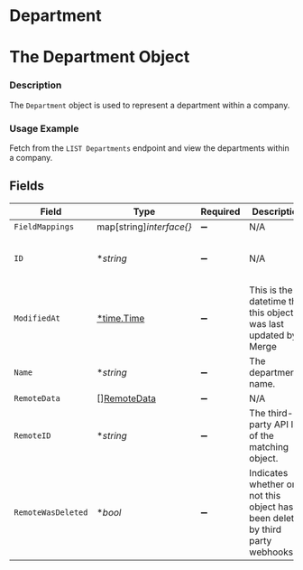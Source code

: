# Department

# The Department Object
### Description
The `Department` object is used to represent a department within a company.
### Usage Example
Fetch from the `LIST Departments` endpoint and view the departments within a company.


## Fields

| Field                                                                          | Type                                                                           | Required                                                                       | Description                                                                    | Example                                                                        |
| ------------------------------------------------------------------------------ | ------------------------------------------------------------------------------ | ------------------------------------------------------------------------------ | ------------------------------------------------------------------------------ | ------------------------------------------------------------------------------ |
| `FieldMappings`                                                                | map[string]*interface{}*                                                       | :heavy_minus_sign:                                                             | N/A                                                                            |                                                                                |
| `ID`                                                                           | **string*                                                                      | :heavy_minus_sign:                                                             | N/A                                                                            | 5b3c1341-a20f-4e51-b72c-f3830a16c97b                                           |
| `ModifiedAt`                                                                   | [*time.Time](https://pkg.go.dev/time#Time)                                     | :heavy_minus_sign:                                                             | This is the datetime that this object was last updated by Merge                | 2021-10-16T00:00:00Z                                                           |
| `Name`                                                                         | **string*                                                                      | :heavy_minus_sign:                                                             | The department's name.                                                         | Engineering                                                                    |
| `RemoteData`                                                                   | [][RemoteData](../../models/shared/remotedata.md)                              | :heavy_minus_sign:                                                             | N/A                                                                            |                                                                                |
| `RemoteID`                                                                     | **string*                                                                      | :heavy_minus_sign:                                                             | The third-party API ID of the matching object.                                 | 23456                                                                          |
| `RemoteWasDeleted`                                                             | **bool*                                                                        | :heavy_minus_sign:                                                             | Indicates whether or not this object has been deleted by third party webhooks. |                                                                                |